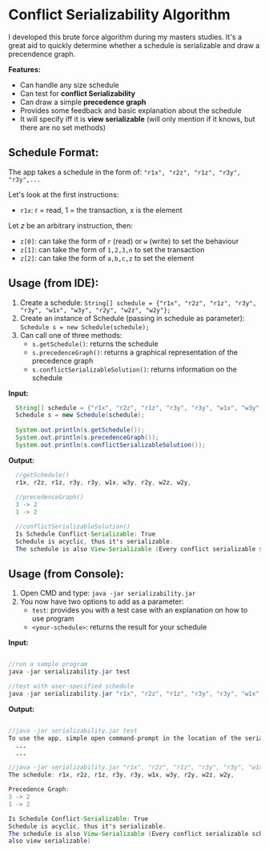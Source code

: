 # Conflict Serializability Algorithm

I developed this brute force algorithm during my masters studies. It's a great aid to quickly determine whether a schedule is serializable and draw a precendence graph.  

**Features:**

* Can handle any size schedule
* Can test for **conflict Serializability** 
* Can draw a simple **precedence graph**
* Provides some feedback and basic explanation about the schedule
* It will specify iff it is **view serializable** (will only mention if it knows, but there are no set methods) 

Schedule Format:
------
The app takes a schedule in the form of: ```"r1x", "r2z", "r1z", "r3y", "r3y",...```

Let's look at the first instructions:
* ```r1x```: r = read, 1 = the transaction, x is the element

Let *z* be an arbitrary instruction, then:
* ```z[0]```: can take the form of ```r``` (read) or ```w``` (write) to set the behaviour
* ```z[1]```: can take the form of ```1,2,3,n``` to set the transaction
* ```z[2]```: can take the form of ```a,b,c,z``` to set the element

Usage (from IDE):
------

1. Create a schedule: ```String[] schedule = {"r1x", "r2z", "r1z", "r3y", "r3y", "w1x", "w3y", "r2y", "w2z", "w2y"};```
2. Create an instance of Schedule (passing in schedule as parameter): ```Schedule s = new Schedule(schedule);```
3. Can call one of three methods:
    * ```s.getSchedule()```: returns the schedule 
    * ```s.precedenceGraph()```: returns a graphical representation of the precedence graph
    * ```s.conflictSerializableSolution()```: returns information on the schedule
    
    
**Input:**
```java
  String[] schedule = {"r1x", "r2z", "r1z", "r3y", "r3y", "w1x", "w3y", "r2y", "w2z", "w2y"};
  Schedule s = new Schedule(schedule);
  
  System.out.println(s.getSchedule());
  System.out.println(s.precedenceGraph());
  System.out.println(s.conflictSerializableSolution());
```

**Output:**
```java
  //getSchedule()
  r1x, r2z, r1z, r3y, r3y, w1x, w3y, r2y, w2z, w2y, 
  
  //precedenceGraph()
  3 -> 2
  1 -> 2

  //conflictSerializableSolution()
  Is Schedule Conflict-Serializable: True
  Schedule is acyclic, thus it's serializable.
  The schedule is also View-Serializable (Every conflict serializable schedule is also view serializable)
```

Usage (from Console):
------
1. Open CMD and type: ```java -jar serializability.jar```
2. You now have two options to add as a parameter:
    * ```test```: provides you with a test case with an explanation on how to use program 
    * ```<your-schedule>```: returns the result for your schedule

**Input:**

 ```java 
 
 //run a sample program
 java -jar serializability.jar test
 
 //test with user-specified schedule
 java -jar serializability.jar "r1x", "r2z", "r1z", "r3y", "r3y", "w1x", "w3y", "r2y", "w2z", "w2y"
  ```
  
  **Output:**
```java

//java -jar serializability.jar test
To use the app, simple open command-prompt in the location of the serializability.jar file and add a schedule like shown below: 
  ...
  ...

//java -jar serializability.jar "r1x", "r2z", "r1z", "r3y", "r3y", "w1x", "w3y", "r2y", "w2z", "w2y"
The schedule: r1x, r2z, r1z, r3y, r3y, w1x, w3y, r2y, w2z, w2y,

Precedence Graph:
3 -> 2
1 -> 2

Is Schedule Conflict-Serializable: True
Schedule is acyclic, thus it's serializable.
The schedule is also View-Serializable (Every conflict serializable schedule is
also view serializable)


```
  
  
